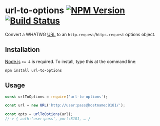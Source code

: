 # url-to-options [![NPM Version][npm-image]][npm-url] [![Build Status][travis-image]][travis-url]

Convert a WHATWG [URL](https://developer.mozilla.org/en/docs/Web/API/URL) to an `http.request`/`https.request` options object.


## Installation

[Node.js](http://nodejs.org/) `>= 4` is required. To install, type this at the command line:
```shell
npm install url-to-options
```


## Usage

```js
const urlToOptions = require('url-to-options');

const url = new URL('http://user:pass@hostname:8181/');

const opts = urlToOptions(url);
//-> { auth:'user:pass', port:8181, … }
```


[npm-image]: https://img.shields.io/npm/v/url-to-options.svg
[npm-url]: https://npmjs.org/package/url-to-options
[travis-image]: https://img.shields.io/travis/stevenvachon/url-to-options.svg
[travis-url]: https://travis-ci.org/stevenvachon/url-to-options
